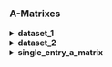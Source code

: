 ### A-Matrixes

<details >
<summary>
<h4 style="display:inline;">
dataset_1
</h4>
</summary>

##### megacomplex_parallel_decay:

<table>
<thead>
<tr><th>species<br>initial concentration<br>lifetime↓  </th><th>species_1<br>0.333<br>&nbsp;  </th><th>species_2<br>0.333<br>&nbsp;  </th><th>species_3<br>0.333<br>&nbsp;  </th><th>Sum  </th></tr>
</thead>
<tbody>
<tr><td>2                                              </td><td>0.333                         </td><td>                              </td><td>                              </td><td>0.333</td></tr>
<tr><td>3.333                                          </td><td>                              </td><td>0.333                         </td><td>                              </td><td>0.333</td></tr>
<tr><td>10                                             </td><td>                              </td><td>                              </td><td>0.333                         </td><td>0.333</td></tr>
<tr><td>Sum                                            </td><td>0.333                         </td><td>0.333                         </td><td>0.333                         </td><td>1    </td></tr>
</tbody>
</table>
</details>
<details >
<summary>
<h4 style="display:inline;">
dataset_2
</h4>
</summary>

##### megacomplex_sequential_decay:

<table>
<thead>
<tr><th>species<br>initial concentration<br>lifetime↓  </th><th>species_1<br>1<br>&nbsp;  </th><th>species_2<br>0<br>&nbsp;  </th><th>species_3<br>0<br>&nbsp;  </th><th>Sum   </th></tr>
</thead>
<tbody>
<tr><td>2                                              </td><td>1                         </td><td>-2.500                    </td><td>1.875                     </td><td>0.375 </td></tr>
<tr><td>3.333                                          </td><td>                          </td><td>2.500                     </td><td>-3.750                    </td><td>-1.250</td></tr>
<tr><td>10                                             </td><td>                          </td><td>                          </td><td>1.875                     </td><td>1.875 </td></tr>
<tr><td>Sum                                            </td><td>1                         </td><td>                          </td><td>-4.441e-16                </td><td>1.000 </td></tr>
</tbody>
</table>
</details>
<details >
<summary>
<h4 style="display:inline;">
single_entry_a_matrix
</h4>
</summary>

##### single_entry:

<table>
<thead>
<tr><th>species<br>initial concentration<br>lifetime↓  </th><th>species_1<br>1<br>&nbsp;  </th><th>Sum  </th></tr>
</thead>
<tbody>
<tr><td>2                                              </td><td>1                         </td><td>1    </td></tr>
<tr><td>Sum                                            </td><td>1                         </td><td>1    </td></tr>
</tbody>
</table>
</details>
